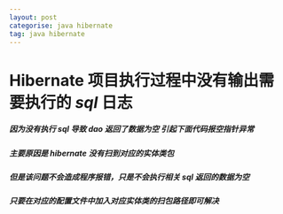 ```yaml
---
layout: post
categorise: java hibernate
tag: java hibernate
---
```

# Hibernate 项目执行过程中没有输出需要执行的 *sql* 日志

##### 因为没有执行 *sql* 导致 *dao* 返回了数据为空 引起下面代码报空指针异常

##### 主要原因是 *hibernate* 没有扫到对应的实体类包

##### 但是该问题不会造成程序报错，只是不会执行相关 *sql* 返回的数据为空

##### 只要在对应的配置文件中加入对应实体类的扫包路径即可解决







